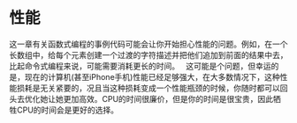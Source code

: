 # 性能
这一章有关函数式编程的事例代码可能会让你开始担心性能的问题。例如，在一个长数组中，给每个元素创建一个过渡的字符描述并把他们追加到前面的结果中去，比起命令式编程来说，可能需要消耗更长的时间。
&nbsp;&nbsp;这可能是个问题，但幸运的是，现在的计算机(甚至iPhone手机)性能已经足够强大，在大多数情况下，这种性能损耗是无关紧要的，况且当这种损耗变成一个性能瓶颈的时候，你随时都可以回头去优化她让她更加高效。CPU的时间很廉价，但是你的时间是很宝贵，因此牺牲CPU的时间会是更好的选择。
